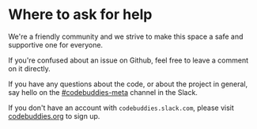 # Where to ask for help

We're a friendly community and we strive to make this space a safe and supportive one for everyone.

If you're confused about an issue on Github, feel free to leave a comment on it directly.

If you have any questions about the code, or about the project in general, say hello on the [\#codebuddies-meta](https://codebuddies.slack.com/messages/codebuddies-meta/) channel in the Slack.

If you don't have an account with `codebuddies.slack.com`, please visit [codebuddies.org](http://codebuddies.org) to sign up.

